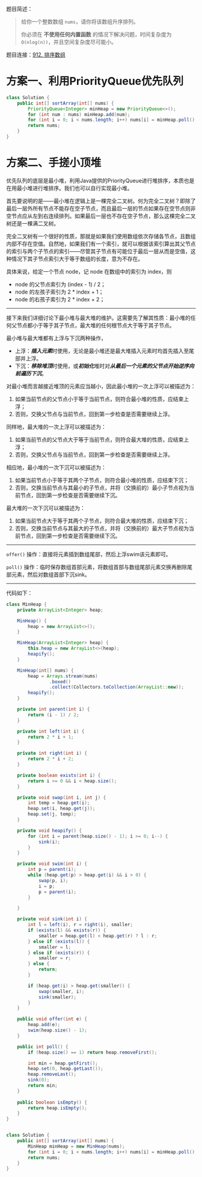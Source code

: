 题目简述：

> 给你一个整数数组 `nums`，请你将该数组升序排列。
>
> 你必须在 **不使用任何内置函数** 的情况下解决问题，时间复杂度为 `O(nlog(n))`，并且空间复杂度尽可能小。

题目连接：[912. 排序数组](https://leetcode.cn/problems/sort-an-array/)

# 方案一、利用PriorityQueue优先队列

```java
class Solution {
    public int[] sortArray(int[] nums) {
        PriorityQueue<Integer> minHeap = new PriorityQueue<>();
        for (int num : nums) minHeap.add(num);
        for (int i = 0; i < nums.length; i++) nums[i] = minHeap.poll();
        return nums;
    }
}
```

# 方案二、手搓小顶堆

优先队列的底层是最小堆，利用Java提供的PriorityQueue进行堆排序，本质也是在用最小堆进行堆排序。我们也可以自行实现最小堆。

首先要说明的是——最小堆在逻辑上是一棵完全二叉树。何为完全二叉树？即除了最后一层外所有节点不能存在空子节点，而且最后一层的节点如果存在空节点则非空节点应从左到右连续排列。如果最后一层也不存在空子节点，那么这棵完全二叉树还是一棵满二叉树。

完全二叉树有一个很好的性质，那就是如果我们使用数组依次存储各节点，且数组内部不存在空值。自然地，如果我们有一个索引，就可以根据该索引算出其父节点的索引与两个子节点的索引——尽管其子节点有可能位于最后一层从而是空值，这种情况下其子节点索引大于等于数组的长度，意为不存在。

具体来说，给定一个节点 node，记 node 在数组中的索引为 index，则

- node 的父节点索引为 (index - 1) / 2；
- node 的左孩子索引为 2 * index + 1；
- node 的右孩子索引为 2 * index + 2；

---

接下来我们详细讨论下最小堆与最大堆的维护。这需要先了解其性质：最小堆的任何父节点都小于等于其子节点，最大堆的任何根节点大于等于其子节点。

最小堆与最大堆都有上浮与下沉两种操作，

- 上浮：***插入元素***时使用，无论是最小堆还是最大堆插入元素时均首先插入至尾部并上浮。
- 下沉：***移除堆顶***时使用，或***初始化***堆时对***从最后一个元素的父节点开始逆序向前遍历下沉***。

对最小堆而言越接近堆顶的元素应当越小，因此最小堆的一次上浮可以被描述为：

1. 如果当前节点的父节点小于等于当前节点，则符合最小堆的性质，应结束上浮；
2. 否则，交换父节点与当前节点，回到第一步检查是否需要继续上浮。

同样地，最大堆的一次上浮可以被描述为：

1. 如果当前节点的父节点大于等于当前节点，则符合最大堆的性质，应结束上浮；
2. 否则，交换父节点与当前节点，回到第一步检查是否需要继续上浮。

相应地，最小堆的一次下沉可以被描述为：

1. 如果当前节点小于等于其两个子节点，则符合最小堆的性质，应结束下沉；
2. 否则，交换当前节点与其最小的子节点，并将（交换前的）最小子节点视为当前节点，回到第一步检查是否需要继续下沉。

最大堆的一次下沉可以被描述为：

1. 如果当前节点大于等于其两个子节点，则符合最大堆的性质，应结束下沉；
2. 否则，交换当前节点与其最大的子节点，并将（交换前的）最大子节点视为当前节点，回到第一步检查是否需要继续下沉。

---

`offer()` 操作：直接将元素插到数组尾部，然后上浮swim该元素即可。

`poll()` 操作：临时保存数组首部元素，将数组首部与数组尾部元素交换再删除尾部元素，然后对数组首部下沉sink。

---

代码如下：

```java
class MinHeap {
    private ArrayList<Integer> heap;

    MinHeap() {
        heap = new ArrayList<>();
    }

    MinHeap(ArrayList<Integer> heap) {
        this.heap = new ArrayList<>(heap);
        heapify();
    }

    MinHeap(int[] nums) {
        heap = Arrays.stream(nums)
                .boxed()
                .collect(Collectors.toCollection(ArrayList::new));
        heapify();
    }

    private int parent(int i) {
        return (i - 1) / 2;
    }

    private int left(int i) {
        return 2 * i + 1;
    }

    private int right(int i) {
        return 2 * i + 2;
    }

    private boolean exists(int i) {
        return i >= 0 && i < heap.size();
    }

    private void swap(int i, int j) {
        int temp = heap.get(i);
        heap.set(i, heap.get(j));
        heap.set(j, temp);
    }

    private void heapify() {
        for (int i = parent(heap.size() - 1); i >= 0; i--) {
            sink(i);
        }
    }

    private void swim(int i) {
        int p = parent(i);
        while (heap.get(p) > heap.get(i) && i > 0) {
            swap(p, i);
            i = p;
            p = parent(i);
        }

    }

    private void sink(int i) {
        int l = left(i), r = right(i), smaller;
        if (exists(l) && exists(r)) {
            smaller = heap.get(l) < heap.get(r) ? l : r;
        } else if (exists(l)) {
            smaller = l;
        } else if (exists(r)) {
            smaller = r;
        } else {
            return;
        }

        if (heap.get(i) > heap.get(smaller)) {
            swap(smaller, i);
            sink(smaller);
        }
    }

    public void offer(int e) {
        heap.add(e);
        swim(heap.size() - 1);
    }

    public int poll() {
        if (heap.size() == 1) return heap.removeFirst();

        int min = heap.getFirst();
        heap.set(0, heap.getLast());
        heap.removeLast();
        sink(0);
        return min;
    }
    
    public boolean isEmpty() {
        return heap.isEmpty();
    }
}


class Solution {
    public int[] sortArray(int[] nums) {
        MinHeap minHeap = new MinHeap(nums);
        for (int i = 0; i < nums.length; i++) nums[i] = minHeap.poll();
        return nums;
    }
}
```

